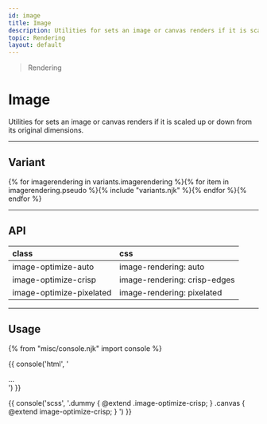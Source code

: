 ```yaml
---
id: image
title: Image
description: Utilities for sets an image or canvas renders if it is scaled up or down from its original dimensions.
topic: Rendering
layout: default
---
```


> Rendering

# Image

Utilities for sets an image or canvas renders if it is scaled up or down from its original dimensions.

---

## Variant

<div class="flex flex-gap-2 flex-wrap justify-start items-center">{% for imagerendering in variants.imagerendering %}{% for item in imagerendering.pseudo %}{% include "variants.njk" %}{% endfor %}{% endfor %}</div>

---

## API

| <span class="padding-x-3 padding-y-1 text-white bg-shade-granite-5 font-semibold curve-border-md">class</span> | <span class="padding-x-3 padding-y-1 text-white bg-shade-granite-5 font-semibold curve-border-md">css</span> |
|:--|:--|
| image-optimize-auto | image-rendering: auto |
| image-optimize-crisp | image-rendering: crisp-edges |
| image-optimize-pixelated | image-rendering: pixelated |

---

## Usage

{% from "misc/console.njk" import console %}

{{ console('html',
'<img class="image-optimize-crisp">
  <canvas class="image-optimize-crisp"></canvas>
  <div class="image-optimize-crisp" style="background-image: url(...)"> ... </div>
') }}

{{ console('scss',
'.dummy {
    @extend
      .image-optimize-crisp;
}
.canvas {
    @extend
      image-optimize-crisp;
}
') }}

